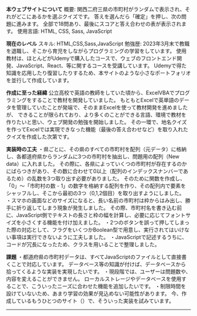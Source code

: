 **本ウェブサイトについて**
概要: 関西二府三県の市町村がランダムで表示され、それがどこにあるかを選ぶクイズです。
      答えを選んだら「確定」を押し、次の問題に進みます。
      全部で18問あり、最後にスコアと答え合わせの表が表示されます。
使用言語: HTML, CSS, Sass, JavaScript

**現在のレベル**
スキル: HTML,CSS,Sass,JavaScript
勉強歴: 2023年3月末で教職を退職し、そこから育児をしながらプログラミングの学習をしています。
        使用教材は、ほとんどがUdemyで購入したコースで、ウェブのフロントエンド開発、JavaScript、React、等に関するコースを受講しています。
        Udemyで得た知識を応用したり復習したりするため、本サイトのような小さなポートフォリオを並行して作成しています。

**作成に至った経緯**
公立高校で英語の教師をしていた頃から、ExcelVBAでプログラミングをすることで教材を開発していました。
もともとExcelで英単語のデータを管理していたことが発端で、そのままExcelを使って教材開発を進めましたが、
できることが限られており、より多くのことができる言語、環境で教材を作りたいと思い、ウェブ開発の勉強を開始しました。
その一環で、地名クイズを作ってExcelでは実現できなった機能（最後の答え合わせなど）を取り入れたクイズを作成した次第です。

**実装時の工夫**
・県ごとに、その県のすべての市町村を配列（元データ）に格納し、各都道府県からランダムに3つの市町村を抽出し、問題用の配列（New data）に入れました。
  その際に、各県によっていくつの市町村が存在するのかにばらつきがあり、その数に合わせて0以上（配列のインデックスナンバーであるため）の乱数を3つ取り出す必要がありました。
  そのために関数を作成し、「0」～「市町村の数 - 1」の数字を格納する配列を作り、その配列内で要素をシャッフルし、そこから最初の3つ（0,1,2個目）を取り出すようにしました。
・スマホの画面などのサイズになると、長い名前の市町村は枠からはみ出し、勝手に折り返してしまう現象が発生しました。
  その際、市町村名を書き込む前に、JavaScript側でテキストの長さと枠の幅を計算し、必要に応じてフォントサイズを小さくする機能を付け加えました。
・2つのボタンを誤って押してしまった際の対応として、フラグをいくつかBoolean型で用意し、実行されてはいけない事項は実行できないように工夫しました。
・JavaScriptで記述するうちに、コードが冗長になったため、クラスを用いることで整理しました。

**課題**
・都道府県の市町村データは、すべてJavaScriptのファイルとして直接書くことで対応しています。
  データベース等の知識が付けば、データベースから拾ってくるような実装を実現したいです。
・現段階では、ユーザーは問題数や、内容を変えることができません。
  ローカルストレージやデータベースを使用することで、こういったニーズに合わせた機能を追加したいです。
・制限時間を設けていないため、あまり学習の効果が見込めない可能性があります。
  今、作成しているもうひとつのサイト（）で、そういった実装を試みています。
  
****
